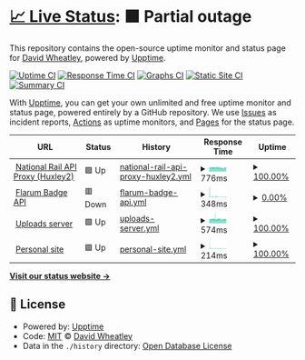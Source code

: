 # [📈 Live Status](https://status.davwheat.dev): <!--live status--> **🟧 Partial outage**

This repository contains the open-source uptime monitor and status page for [David Wheatley](davwheat.dev), powered by [Upptime](https://github.com/upptime/upptime).

[![Uptime CI](https://github.com/davwheat/api-status/workflows/Uptime%20CI/badge.svg)](https://github.com/davwheat/api-status/actions?query=workflow%3A%22Uptime+CI%22)
[![Response Time CI](https://github.com/davwheat/api-status/workflows/Response%20Time%20CI/badge.svg)](https://github.com/davwheat/api-status/actions?query=workflow%3A%22Response+Time+CI%22)
[![Graphs CI](https://github.com/davwheat/api-status/workflows/Graphs%20CI/badge.svg)](https://github.com/davwheat/api-status/actions?query=workflow%3A%22Graphs+CI%22)
[![Static Site CI](https://github.com/davwheat/api-status/workflows/Static%20Site%20CI/badge.svg)](https://github.com/davwheat/api-status/actions?query=workflow%3A%22Static+Site+CI%22)
[![Summary CI](https://github.com/davwheat/api-status/workflows/Summary%20CI/badge.svg)](https://github.com/davwheat/api-status/actions?query=workflow%3A%22Summary+CI%22)

With [Upptime](https://upptime.js.org), you can get your own unlimited and free uptime monitor and status page, powered entirely by a GitHub repository. We use [Issues](https://github.com/davwheat/api-status/issues) as incident reports, [Actions](https://github.com/davwheat/api-status/actions) as uptime monitors, and [Pages](https://status.davwheat.dev) for the status page.

<!--start: status pages-->
<!-- This summary is generated by Upptime (https://github.com/upptime/upptime) -->
<!-- Do not edit this manually, your changes will be overwritten -->
<!-- prettier-ignore -->
| URL | Status | History | Response Time | Uptime |
| --- | ------ | ------- | ------------- | ------ |
| <img alt="" src="https://favicons.githubusercontent.com/national-rail-api.davwheat.dev" height="13"> [National Rail API Proxy (Huxley2)](https://national-rail-api.davwheat.dev/departures/VIC) | 🟩 Up | [national-rail-api-proxy-huxley2.yml](https://github.com/davwheat/api-status/commits/HEAD/history/national-rail-api-proxy-huxley2.yml) | <details><summary><img alt="Response time graph" src="./graphs/national-rail-api-proxy-huxley2/response-time-week.png" height="20"> 776ms</summary><br><a href="https://status.davwheat.dev/history/national-rail-api-proxy-huxley2"><img alt="Response time 876" src="https://img.shields.io/endpoint?url=https%3A%2F%2Fraw.githubusercontent.com%2Fdavwheat%2Fapi-status%2FHEAD%2Fapi%2Fnational-rail-api-proxy-huxley2%2Fresponse-time.json"></a><br><a href="https://status.davwheat.dev/history/national-rail-api-proxy-huxley2"><img alt="24-hour response time 798" src="https://img.shields.io/endpoint?url=https%3A%2F%2Fraw.githubusercontent.com%2Fdavwheat%2Fapi-status%2FHEAD%2Fapi%2Fnational-rail-api-proxy-huxley2%2Fresponse-time-day.json"></a><br><a href="https://status.davwheat.dev/history/national-rail-api-proxy-huxley2"><img alt="7-day response time 776" src="https://img.shields.io/endpoint?url=https%3A%2F%2Fraw.githubusercontent.com%2Fdavwheat%2Fapi-status%2FHEAD%2Fapi%2Fnational-rail-api-proxy-huxley2%2Fresponse-time-week.json"></a><br><a href="https://status.davwheat.dev/history/national-rail-api-proxy-huxley2"><img alt="30-day response time 798" src="https://img.shields.io/endpoint?url=https%3A%2F%2Fraw.githubusercontent.com%2Fdavwheat%2Fapi-status%2FHEAD%2Fapi%2Fnational-rail-api-proxy-huxley2%2Fresponse-time-month.json"></a><br><a href="https://status.davwheat.dev/history/national-rail-api-proxy-huxley2"><img alt="1-year response time 876" src="https://img.shields.io/endpoint?url=https%3A%2F%2Fraw.githubusercontent.com%2Fdavwheat%2Fapi-status%2FHEAD%2Fapi%2Fnational-rail-api-proxy-huxley2%2Fresponse-time-year.json"></a></details> | <details><summary><a href="https://status.davwheat.dev/history/national-rail-api-proxy-huxley2">100.00%</a></summary><a href="https://status.davwheat.dev/history/national-rail-api-proxy-huxley2"><img alt="All-time uptime 92.32%" src="https://img.shields.io/endpoint?url=https%3A%2F%2Fraw.githubusercontent.com%2Fdavwheat%2Fapi-status%2FHEAD%2Fapi%2Fnational-rail-api-proxy-huxley2%2Fuptime.json"></a><br><a href="https://status.davwheat.dev/history/national-rail-api-proxy-huxley2"><img alt="24-hour uptime 100.00%" src="https://img.shields.io/endpoint?url=https%3A%2F%2Fraw.githubusercontent.com%2Fdavwheat%2Fapi-status%2FHEAD%2Fapi%2Fnational-rail-api-proxy-huxley2%2Fuptime-day.json"></a><br><a href="https://status.davwheat.dev/history/national-rail-api-proxy-huxley2"><img alt="7-day uptime 100.00%" src="https://img.shields.io/endpoint?url=https%3A%2F%2Fraw.githubusercontent.com%2Fdavwheat%2Fapi-status%2FHEAD%2Fapi%2Fnational-rail-api-proxy-huxley2%2Fuptime-week.json"></a><br><a href="https://status.davwheat.dev/history/national-rail-api-proxy-huxley2"><img alt="30-day uptime 99.96%" src="https://img.shields.io/endpoint?url=https%3A%2F%2Fraw.githubusercontent.com%2Fdavwheat%2Fapi-status%2FHEAD%2Fapi%2Fnational-rail-api-proxy-huxley2%2Fuptime-month.json"></a><br><a href="https://status.davwheat.dev/history/national-rail-api-proxy-huxley2"><img alt="1-year uptime 91.23%" src="https://img.shields.io/endpoint?url=https%3A%2F%2Fraw.githubusercontent.com%2Fdavwheat%2Fapi-status%2FHEAD%2Fapi%2Fnational-rail-api-proxy-huxley2%2Fuptime-year.json"></a></details>
| <img alt="" src="https://favicons.githubusercontent.com/flarum-badge-api.davwheat.dev" height="13"> [Flarum Badge API](https://flarum-badge-api.davwheat.dev/v1/compat-latest/flarum/markdown) | 🟥 Down | [flarum-badge-api.yml](https://github.com/davwheat/api-status/commits/HEAD/history/flarum-badge-api.yml) | <details><summary><img alt="Response time graph" src="./graphs/flarum-badge-api/response-time-week.png" height="20"> 348ms</summary><br><a href="https://status.davwheat.dev/history/flarum-badge-api"><img alt="Response time 482" src="https://img.shields.io/endpoint?url=https%3A%2F%2Fraw.githubusercontent.com%2Fdavwheat%2Fapi-status%2FHEAD%2Fapi%2Fflarum-badge-api%2Fresponse-time.json"></a><br><a href="https://status.davwheat.dev/history/flarum-badge-api"><img alt="24-hour response time 351" src="https://img.shields.io/endpoint?url=https%3A%2F%2Fraw.githubusercontent.com%2Fdavwheat%2Fapi-status%2FHEAD%2Fapi%2Fflarum-badge-api%2Fresponse-time-day.json"></a><br><a href="https://status.davwheat.dev/history/flarum-badge-api"><img alt="7-day response time 348" src="https://img.shields.io/endpoint?url=https%3A%2F%2Fraw.githubusercontent.com%2Fdavwheat%2Fapi-status%2FHEAD%2Fapi%2Fflarum-badge-api%2Fresponse-time-week.json"></a><br><a href="https://status.davwheat.dev/history/flarum-badge-api"><img alt="30-day response time 383" src="https://img.shields.io/endpoint?url=https%3A%2F%2Fraw.githubusercontent.com%2Fdavwheat%2Fapi-status%2FHEAD%2Fapi%2Fflarum-badge-api%2Fresponse-time-month.json"></a><br><a href="https://status.davwheat.dev/history/flarum-badge-api"><img alt="1-year response time 482" src="https://img.shields.io/endpoint?url=https%3A%2F%2Fraw.githubusercontent.com%2Fdavwheat%2Fapi-status%2FHEAD%2Fapi%2Fflarum-badge-api%2Fresponse-time-year.json"></a></details> | <details><summary><a href="https://status.davwheat.dev/history/flarum-badge-api">0.00%</a></summary><a href="https://status.davwheat.dev/history/flarum-badge-api"><img alt="All-time uptime 75.48%" src="https://img.shields.io/endpoint?url=https%3A%2F%2Fraw.githubusercontent.com%2Fdavwheat%2Fapi-status%2FHEAD%2Fapi%2Fflarum-badge-api%2Fuptime.json"></a><br><a href="https://status.davwheat.dev/history/flarum-badge-api"><img alt="24-hour uptime 0.00%" src="https://img.shields.io/endpoint?url=https%3A%2F%2Fraw.githubusercontent.com%2Fdavwheat%2Fapi-status%2FHEAD%2Fapi%2Fflarum-badge-api%2Fuptime-day.json"></a><br><a href="https://status.davwheat.dev/history/flarum-badge-api"><img alt="7-day uptime 0.00%" src="https://img.shields.io/endpoint?url=https%3A%2F%2Fraw.githubusercontent.com%2Fdavwheat%2Fapi-status%2FHEAD%2Fapi%2Fflarum-badge-api%2Fuptime-week.json"></a><br><a href="https://status.davwheat.dev/history/flarum-badge-api"><img alt="30-day uptime 0.00%" src="https://img.shields.io/endpoint?url=https%3A%2F%2Fraw.githubusercontent.com%2Fdavwheat%2Fapi-status%2FHEAD%2Fapi%2Fflarum-badge-api%2Fuptime-month.json"></a><br><a href="https://status.davwheat.dev/history/flarum-badge-api"><img alt="1-year uptime 71.19%" src="https://img.shields.io/endpoint?url=https%3A%2F%2Fraw.githubusercontent.com%2Fdavwheat%2Fapi-status%2FHEAD%2Fapi%2Fflarum-badge-api%2Fuptime-year.json"></a></details>
| <img alt="" src="https://favicons.githubusercontent.com/u.davwheat.dev" height="13"> [Uploads server](https://u.davwheat.dev/) | 🟩 Up | [uploads-server.yml](https://github.com/davwheat/api-status/commits/HEAD/history/uploads-server.yml) | <details><summary><img alt="Response time graph" src="./graphs/uploads-server/response-time-week.png" height="20"> 574ms</summary><br><a href="https://status.davwheat.dev/history/uploads-server"><img alt="Response time 632" src="https://img.shields.io/endpoint?url=https%3A%2F%2Fraw.githubusercontent.com%2Fdavwheat%2Fapi-status%2FHEAD%2Fapi%2Fuploads-server%2Fresponse-time.json"></a><br><a href="https://status.davwheat.dev/history/uploads-server"><img alt="24-hour response time 558" src="https://img.shields.io/endpoint?url=https%3A%2F%2Fraw.githubusercontent.com%2Fdavwheat%2Fapi-status%2FHEAD%2Fapi%2Fuploads-server%2Fresponse-time-day.json"></a><br><a href="https://status.davwheat.dev/history/uploads-server"><img alt="7-day response time 574" src="https://img.shields.io/endpoint?url=https%3A%2F%2Fraw.githubusercontent.com%2Fdavwheat%2Fapi-status%2FHEAD%2Fapi%2Fuploads-server%2Fresponse-time-week.json"></a><br><a href="https://status.davwheat.dev/history/uploads-server"><img alt="30-day response time 575" src="https://img.shields.io/endpoint?url=https%3A%2F%2Fraw.githubusercontent.com%2Fdavwheat%2Fapi-status%2FHEAD%2Fapi%2Fuploads-server%2Fresponse-time-month.json"></a><br><a href="https://status.davwheat.dev/history/uploads-server"><img alt="1-year response time 629" src="https://img.shields.io/endpoint?url=https%3A%2F%2Fraw.githubusercontent.com%2Fdavwheat%2Fapi-status%2FHEAD%2Fapi%2Fuploads-server%2Fresponse-time-year.json"></a></details> | <details><summary><a href="https://status.davwheat.dev/history/uploads-server">100.00%</a></summary><a href="https://status.davwheat.dev/history/uploads-server"><img alt="All-time uptime 92.05%" src="https://img.shields.io/endpoint?url=https%3A%2F%2Fraw.githubusercontent.com%2Fdavwheat%2Fapi-status%2FHEAD%2Fapi%2Fuploads-server%2Fuptime.json"></a><br><a href="https://status.davwheat.dev/history/uploads-server"><img alt="24-hour uptime 100.00%" src="https://img.shields.io/endpoint?url=https%3A%2F%2Fraw.githubusercontent.com%2Fdavwheat%2Fapi-status%2FHEAD%2Fapi%2Fuploads-server%2Fuptime-day.json"></a><br><a href="https://status.davwheat.dev/history/uploads-server"><img alt="7-day uptime 100.00%" src="https://img.shields.io/endpoint?url=https%3A%2F%2Fraw.githubusercontent.com%2Fdavwheat%2Fapi-status%2FHEAD%2Fapi%2Fuploads-server%2Fuptime-week.json"></a><br><a href="https://status.davwheat.dev/history/uploads-server"><img alt="30-day uptime 99.96%" src="https://img.shields.io/endpoint?url=https%3A%2F%2Fraw.githubusercontent.com%2Fdavwheat%2Fapi-status%2FHEAD%2Fapi%2Fuploads-server%2Fuptime-month.json"></a><br><a href="https://status.davwheat.dev/history/uploads-server"><img alt="1-year uptime 90.94%" src="https://img.shields.io/endpoint?url=https%3A%2F%2Fraw.githubusercontent.com%2Fdavwheat%2Fapi-status%2FHEAD%2Fapi%2Fuploads-server%2Fuptime-year.json"></a></details>
| <img alt="" src="https://favicons.githubusercontent.com/davwheat.dev" height="13"> [Personal site](https://davwheat.dev/) | 🟩 Up | [personal-site.yml](https://github.com/davwheat/api-status/commits/HEAD/history/personal-site.yml) | <details><summary><img alt="Response time graph" src="./graphs/personal-site/response-time-week.png" height="20"> 214ms</summary><br><a href="https://status.davwheat.dev/history/personal-site"><img alt="Response time 189" src="https://img.shields.io/endpoint?url=https%3A%2F%2Fraw.githubusercontent.com%2Fdavwheat%2Fapi-status%2FHEAD%2Fapi%2Fpersonal-site%2Fresponse-time.json"></a><br><a href="https://status.davwheat.dev/history/personal-site"><img alt="24-hour response time 217" src="https://img.shields.io/endpoint?url=https%3A%2F%2Fraw.githubusercontent.com%2Fdavwheat%2Fapi-status%2FHEAD%2Fapi%2Fpersonal-site%2Fresponse-time-day.json"></a><br><a href="https://status.davwheat.dev/history/personal-site"><img alt="7-day response time 214" src="https://img.shields.io/endpoint?url=https%3A%2F%2Fraw.githubusercontent.com%2Fdavwheat%2Fapi-status%2FHEAD%2Fapi%2Fpersonal-site%2Fresponse-time-week.json"></a><br><a href="https://status.davwheat.dev/history/personal-site"><img alt="30-day response time 227" src="https://img.shields.io/endpoint?url=https%3A%2F%2Fraw.githubusercontent.com%2Fdavwheat%2Fapi-status%2FHEAD%2Fapi%2Fpersonal-site%2Fresponse-time-month.json"></a><br><a href="https://status.davwheat.dev/history/personal-site"><img alt="1-year response time 190" src="https://img.shields.io/endpoint?url=https%3A%2F%2Fraw.githubusercontent.com%2Fdavwheat%2Fapi-status%2FHEAD%2Fapi%2Fpersonal-site%2Fresponse-time-year.json"></a></details> | <details><summary><a href="https://status.davwheat.dev/history/personal-site">100.00%</a></summary><a href="https://status.davwheat.dev/history/personal-site"><img alt="All-time uptime 99.41%" src="https://img.shields.io/endpoint?url=https%3A%2F%2Fraw.githubusercontent.com%2Fdavwheat%2Fapi-status%2FHEAD%2Fapi%2Fpersonal-site%2Fuptime.json"></a><br><a href="https://status.davwheat.dev/history/personal-site"><img alt="24-hour uptime 100.00%" src="https://img.shields.io/endpoint?url=https%3A%2F%2Fraw.githubusercontent.com%2Fdavwheat%2Fapi-status%2FHEAD%2Fapi%2Fpersonal-site%2Fuptime-day.json"></a><br><a href="https://status.davwheat.dev/history/personal-site"><img alt="7-day uptime 100.00%" src="https://img.shields.io/endpoint?url=https%3A%2F%2Fraw.githubusercontent.com%2Fdavwheat%2Fapi-status%2FHEAD%2Fapi%2Fpersonal-site%2Fuptime-week.json"></a><br><a href="https://status.davwheat.dev/history/personal-site"><img alt="30-day uptime 99.96%" src="https://img.shields.io/endpoint?url=https%3A%2F%2Fraw.githubusercontent.com%2Fdavwheat%2Fapi-status%2FHEAD%2Fapi%2Fpersonal-site%2Fuptime-month.json"></a><br><a href="https://status.davwheat.dev/history/personal-site"><img alt="1-year uptime 99.32%" src="https://img.shields.io/endpoint?url=https%3A%2F%2Fraw.githubusercontent.com%2Fdavwheat%2Fapi-status%2FHEAD%2Fapi%2Fpersonal-site%2Fuptime-year.json"></a></details>

<!--end: status pages-->

[**Visit our status website →**](https://status.davwheat.dev)

## 📄 License

- Powered by: [Upptime](https://github.com/upptime/upptime)
- Code: [MIT](./LICENSE) © [David Wheatley](davwheat.dev)
- Data in the `./history` directory: [Open Database License](https://opendatacommons.org/licenses/odbl/1-0/)
